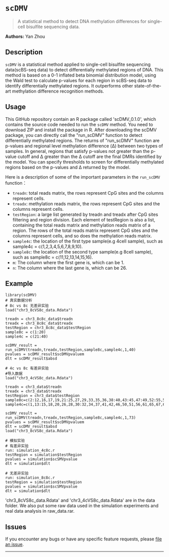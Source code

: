 # `scDMV`

> A statistical method to detect DNA methylation differences for single-cell bisulfite sequencing data.

__Authors:__ Yan Zhou

## Description

`scDMV` is a statistical method applied to single-cell bisulfite sequencing data(scBS-seq data) to detect differentially methylated regions of DNA. This method is based on a 0-1 inflated  beta binomial distribution model, using the Wald test to calculate p-values for each region in scBS-seq data to identify differentially methylated regions. It outperforms other state-of-the-art methylation difference recognition methods.

## Usage

This GitHub repository contain an R package called 'scDMV_0.1.0', which contains the source code needed to run the `scDMV` method. You need to download ZIP and install the package in R. After downloading the scDMV package, you can directly call the "run_scDMV" function to detect differentially methylated regions. The returns of "run_scDMV" function are p-values and regional level methylation difference (Δ) between two types of samples. In general, regions that satisfy p-values not greater than the p-value cutoff and ∆ greater than the ∆ cutoff are the final DMRs identified by the model. You can specify thresholds to screen for differentially methylated regions based on the p-values and Δ returned by the model. 

Here is a description of some of the important parameters in the `run_scDMV` function：

* `treadn`: total reads matrix, the rows represent CpG sites and the columns represent cells.
* `treadx`: methylation reads matrix, the rows represent CpG sites and the columns represent cells.
* `testRegion`: a large list generated by treadn and treadx after CpG sites filtering and region division. Each element of testRegion is also a list, containing the total reads matrix and methylation reads matrix of a region. The rows of the total reads matrix represent CpG sites and the columns represent cells, and so does the methylation reads matrix.
* `sample4c`: the location of the first type sample(e.g 4cell sample), such as sample4c = c(1,2,3,4,5,6,7,8,9,10).
* `sample8c`: the location of the second type sample(e.g 8cell sample), such as sample8c = c(11,12,13,14,15,16).
* `m`: The column where the first gene is, which can be 1.
* `n`: The column where the last gene is, which can be 26.

## Example
```
library(scDMV)
# 真实数据分析
# 8c vs 8c 无差异实验
load("chr3_8cVS8c_data.Rdata")

treadn = chr3_8c8c_data$treadn
treadx = chr3_8c8c_data$treadx
testRegion = chr3_8c8c_data$testRegion
sample8c = c(1:20)
sample4c = c(21:40)

scDMV_result = run_scDMV(treadn,treadx,testRegion,sample8c,sample4c,1,40)
pvalues = scDMV_result$scDMVpvaluem
dlt = scDMV_result$absd

# 4c vs 8c 有差异实验
#导入数据
load("chr3_4cVS8c_data.Rdata")

treadn = chr3_data$treadn
treadx = chr3_data$treadx
testRegion = chr3_data$testRegion
sample8c=c(2:12,16,17,19,21:25,27,29,33,35,36,38:40,43:45,47:49,52:55,57:60,62:64,66,69,70,73)
sample4c=c(1,13:15,18,20,26,28,30:32,34,37,41,42,46,50,51,56,61,65,67,68,71,72)

scDMV_result = run_scDMV(treadn,treadx,testRegion,sample8c,sample4c,1,73)
pvalues = scDMV_result$scDMVpvaluem
dlt = scDMV_result$absd
load("chr3_8cVS8c_data.Rdata")

# 模拟实验
# 有差异实验
run: simulation_4c8c.r
testRegion = simulation$testRegion
pvalues = simulation$scSMVpvalue
dlt = simulation$dlt

# 无差异实验
run: simulation_8c8c.r 
testRegion = simulation$testRegion
pvalues = simulation$scSMVpvalue
dlt = simulation$dlt

```
'chr3_8cVS8c_data.Rdata' and 'chr3_4cVS8c_data.Rdata' are in the data folder. We also put some raw data used in the simulation experiments and real data analysis in raw_data.rar.

## Issues

If you encounter any bugs or have any specific feature requests, please [file an
issue](https://github.com/PLX-m/scDMV/issues).

---
